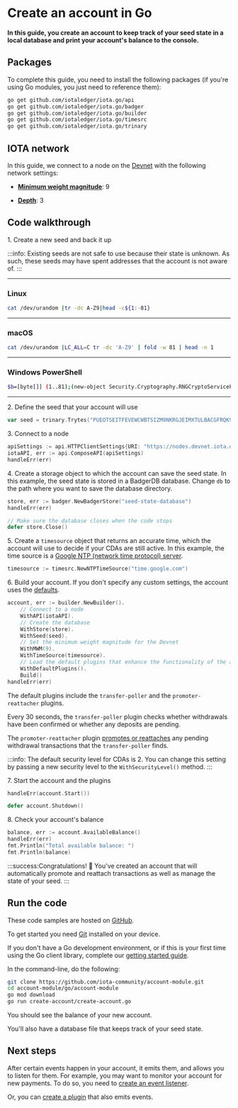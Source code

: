 # Create an account in Go

**In this guide, you create an account to keep track of your seed state in a local database and print your account's balance to the console.**

## Packages

To complete this guide, you need to install the following packages (if you're using Go modules, you just need to reference them):

```bash
go get github.com/iotaledger/iota.go/api
go get github.com/iotaledger/iota.go/badger
go get github.com/iotaledger/iota.go/builder
go get github.com/iotaledger/iota.go/timesrc
go get github.com/iotaledger/iota.go/trinary
```

## IOTA network

In this guide, we connect to a node on the [Devnet](root://getting-started/0.1/network/iota-networks.md#devnet) with the following network settings:

- **[Minimum weight magnitude](root://getting-started/0.1/network/minimum-weight-magnitude.md)**: 9

- **[Depth](root://getting-started/0.1/transactions/depth.md)**: 3

## Code walkthrough

1\. Create a new seed and back it up

:::info:
Existing seeds are not safe to use because their state is unknown. As such, these seeds may have spent addresses that the account is not aware of.
:::

--------------------
### Linux
```bash
cat /dev/urandom |tr -dc A-Z9|head -c${1:-81}
```
---
### macOS
```bash
cat /dev/urandom |LC_ALL=C tr -dc 'A-Z9' | fold -w 81 | head -n 1
```
---
### Windows PowerShell
```bash
$b=[byte[]] (1..81);(new-object Security.Cryptography.RNGCryptoServiceProvider).GetBytes($b);-join($b|%{[char[]] (65..90+57..57)[$_%27]})
```
--------------------

2\. Define the seed that your account will use

```go
var seed = trinary.Trytes("PUEOTSEITFEVEWCWBTSIZM9NKRGJEIMXTULBACGFRQK9IMGICLBKW9TTEVSDQMGWKBXPVCBMMCXWMNPDX")
```

3\. Connect to a node
   
```go
apiSettings := api.HTTPClientSettings{URI: "https://nodes.devnet.iota.org:443"}
iotaAPI, err := api.ComposeAPI(apiSettings)
handleErr(err)
```

4\. Create a storage object to which the account can save the seed state. In this example, the seed state is stored in a BadgerDB database. Change `db` to the path where you want to save the database directory.

```go
store, err := badger.NewBadgerStore("seed-state-database")
handleErr(err)

// Make sure the database closes when the code stops
defer store.Close()
```

5\. Create a `timesource` object that returns an accurate time, which the account will use to decide if your CDAs are still active. In this example, the time source is a [Google NTP (network time protocol) server](https://developers.google.com/time/faq).

```go
timesource := timesrc.NewNTPTimeSource("time.google.com")
```

6\. Build your account. If you don't specify any custom settings, the account uses the [defaults](https://github.com/iotaledger/iota.go/blob/master/.docs/iota.go/reference/account_default_settings.md).

```go
account, err := builder.NewBuilder().
    // Connect to a node
    WithAPI(iotaAPI).
    // Create the database
    WithStore(store).
    WithSeed(seed).
    // Set the minimum weight magnitude for the Devnet
    WithMWM(9).
    WithTimeSource(timesource).
    // Load the default plugins that enhance the functionality of the account
    WithDefaultPlugins().
    Build()
handleErr(err)
```

The default plugins include the `transfer-poller` and the `promoter-reattacher` plugins.

Every 30 seconds, the `transfer-poller` plugin checks whether withdrawals have been confirmed or whether any deposits are pending.

The `promoter-reattacher` plugin [promotes or reattaches](root://getting-started/0.1/transactions/reattach-rebroadcast-promote.md) any pending withdrawal transactions that the `transfer-poller` finds.

:::info:
The default security level for CDAs is 2. You can change this setting by passing a new security level to the `WithSecurityLevel()` method.
:::

7\. Start the account and the plugins

```go
handleErr(account.Start())

defer account.Shutdown()
```

8\. Check your account's balance

```go
balance, err := account.AvailableBalance()
handleErr(err)
fmt.Println("Total available balance: ")
fmt.Println(balance)
```

:::success:Congratulations! :tada:
You've created an account that will automatically promote and reattach transactions as well as manage the state of your seed.
:::

## Run the code

These code samples are hosted on [GitHub](https://github.com/iota-community/account-module).

To get started you need [Git](https://git-scm.com/book/en/v2/Getting-Started-Installing-Git) installed on your device.

If you don't have a Go development environment, or if this is your first time using the Go client library, complete our [getting started guide](../../getting-started/go-quickstart.md).

In the command-line, do the following:

```bash
git clone https://github.com/iota-community/account-module.git
cd account-module/go/account-module
go mod download
go run create-account/create-account.go
```
You should see the balance of your new account.

You'll also have a database file that keeps track of your seed state.

## Next steps

After certain events happen in your account, it emits them, and allows you to listen for them. For example, you may want to monitor your account for new payments. To do so, you need to [create an event listener](../go/listen-to-events.md).

Or, you can [create a plugin](../go/create-plugin.md) that also emits events.
